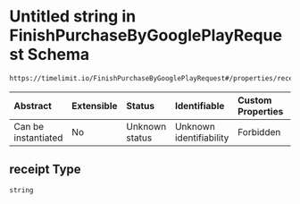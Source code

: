 # Untitled string in FinishPurchaseByGooglePlayRequest Schema

```txt
https://timelimit.io/FinishPurchaseByGooglePlayRequest#/properties/receipt
```



| Abstract            | Extensible | Status         | Identifiable            | Custom Properties | Additional Properties | Access Restrictions | Defined In                                                                                                             |
| :------------------ | :--------- | :------------- | :---------------------- | :---------------- | :-------------------- | :------------------ | :--------------------------------------------------------------------------------------------------------------------- |
| Can be instantiated | No         | Unknown status | Unknown identifiability | Forbidden         | Allowed               | none                | [FinishPurchaseByGooglePlayRequest.schema.json*](FinishPurchaseByGooglePlayRequest.schema.json "open original schema") |

## receipt Type

`string`
